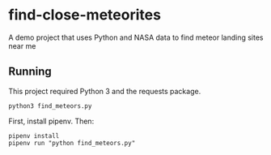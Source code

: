 # find-close-meteorites
A demo project that uses Python and NASA data to find meteor landing sites near me


## Running

This project required Python 3 and the requests package.

`python3 find_meteors.py`


First, install pipenv. Then:

```
pipenv install
pipenv run "python find_meteors.py"
```
